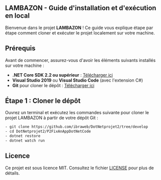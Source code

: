 ## LAMBAZON - Guide d'installation et d'exécution en local

Bienvenue dans le projet **LAMBAZON** ! Ce guide vous explique étape par étape comment cloner et exécuter le projet localement sur votre machine.

## Prérequis

Avant de commencer, assurez-vous d'avoir les éléments suivants installés sur votre machine :

- **.NET Core SDK 2.2 ou supérieur** : [Télécharger ici](https://dotnet.microsoft.com/download/dotnet-core/2.2)
- **Visual Studio 2019** ou **Visual Studio Code** (avec l'extension C#)
- **Git** pour cloner le dépôt : [Télécharger ici](https://git-scm.com/)
## Étape 1 : Cloner le dépôt

Ouvrez un terminal et exécutez les commandes suivante pour cloner le projet LAMBAZON à partir de votre dépôt Git :

```bash
- git clone https://github.com/ibraweb/DotNetprojet2/tree/develop
- cd DotNetprojet2/P2FixAnAppDotNetCode
- dotnet restore
- dotnet watch run

```

## Licence

Ce projet est sous licence MIT. Consultez le fichier [LICENSE](https://openclassrooms.com/fr/paths/882/projects/1442/scenario) pour plus de détails.
